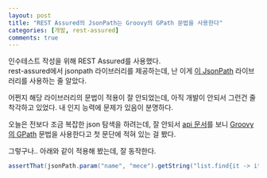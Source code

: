 ```yaml
---
layout: post
title: "REST Assured의 JsonPath는 Groovy의 GPath 문법을 사용한다"
categories: [개발, rest-assured]
comments: true
---
```


인수테스트 작성을 위해 REST Assured를 사용했다.  
rest-assured에서 jsonpath 라이브러리를 제공하는데, 난 이게 [이 JsonPath](https://github.com/json-path/JsonPath) 라이브러리를 사용하는 줄 알았다.

어쩐지 해당 라이브러리의 문법이 적용이 잘 안되었는데, 아직 개발이 안되서 그런건 줄 착각하고 있었다. 내 인지 능력에 문제가 있음이 분명하다.

오늘은 전보다 조금 복잡한 json 탐색을 하려는데, 잘 안되서 [api 문서](https://www.javadoc.io/doc/io.rest-assured/json-path/4.5.1/io/restassured/path/json/JsonPath.html)를 보니 [Groovy의 GPath](https://groovy-lang.org/processing-xml.html) 문법을 사용한다고 첫 문단에 적혀 있는 걸 봤다.

그렇구나.. 아래와 같이 적용해 봤는데, 잘 동작한다.

```java
assertThat(jsonPath.param("name", "mece").getString("list.find{it -> it.name == name}.age")).isEqualTo("25");
```